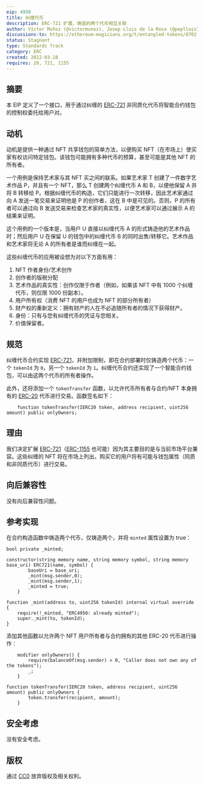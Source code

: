 ```yaml
---
eip: 4950
title: 纠缠代币
description: ERC-721 扩展，铸造的两个代币相互关联
author: Víctor Muñoz (@victormunoz), Josep Lluis de la Rosa (@peplluis7), Easy Innova (@easyinnova)
discussions-to: https://ethereum-magicians.org/t/entangled-tokens/8702
status: Stagnant
type: Standards Track
category: ERC
created: 2022-03-28
requires: 20, 721, 1155
---
```


## 摘要

本 EIP 定义了一个接口，用于通过纠缠的 [ERC-721](./eip-721.md) 非同质化代币将智能合约钱包的控制权委托给用户对。

## 动机

动机是提供一种通过 NFT 共享钱包的简单方法，以便购买 NFT（在市场上）使买家有权访问特定钱包。该钱包可能拥有多种代币的预算，甚至可能是其他 NFT 的所有者。

一个用例是保持艺术家与其 NFT 买之间的联系。如果艺术家 T 创建了一件数字艺术作品 P，并且有一个 NFT，那么 T 创建两个纠缠代币 A 和 B，以便他保留 A 并将 B 转移给 P。根据纠缠代币的构造，它们只能进行一次转移，因此艺术家通过向 A 发送一笔交易来证明他是 P 的创作者，这在 B 中是可见的。否则，P 的所有者可以通过向 B 发送交易来检查艺术家的真实性，以便艺术家可以通过展示 A 的结果来证明。

这个用例的一个版本是，当用户 U 直接以纠缠代币 A 的形式铸造他的艺术作品时；然后用户 U 在保留 U 的钱包中的纠缠代币 B 的同时出售/转移它。艺术作品和艺术家将无论 A 的所有者是谁而纠缠在一起。

这些纠缠代币的应用被设想为对以下方面有用：

1. NFT 作者身份/艺术创作
2. 创作者的版税分配
3. 艺术作品的真实性：创作仅限于作者（例如，如果该 NFT 中有 1000 个纠缠代币，则仅限 1000 份副本）。
4. 用户所有权（消费 NFT 的用户也成为 NFT 的部分所有者）
5. 财产权的重新定义：拥有财产的人在不必追随所有者的情况下获得财产。
6. 身份：只有与您有纠缠代币的凭证与您相关。
7. 价值保留者。

## 规范

纠缠代币合约实现 [ERC-721](./eip-721.md)，并附加限制，即在合约部署时仅铸造两个代币：一个 `tokenId` 为 `0`，另一个 `tokenId` 为 `1`。纠缠代币合约还实现了一个智能合约钱包，可以由这两个代币的所有者操作。

此外，还将添加一个 `tokenTransfer` 函数，以允许代币所有者与合约/NFT 本身拥有的 [ERC-20](./erc-20.md) 代币进行交易。函数签名如下：

```solidity
    function tokenTransfer(IERC20 token, address recipient, uint256 amount) public onlyOwners;
```

## 理由

我们决定扩展 [ERC-721](./eip-721.md)（[ERC-1155](./eip-1155.md) 也可能）因为其主要目的是与当前市场平台兼容。这些纠缠的 NFT 将在市场上列出，购买它的用户将有可能与钱包属性（同质和非同质代币）进行交易。

## 向后兼容性

没有向后兼容性问题。

## 参考实现

在合约构造函数中铸造两个代币，仅铸造两个，并将 `minted` 属性设置为 true：

```solidity
bool private _minted;

constructor(string memory name, string memory symbol, string memory base_uri) ERC721(name, symbol) {
        baseUri = base_uri;
        _mint(msg.sender,0);
        _mint(msg.sender,1);
        _minted = true;
    }

function _mint(address to, uint256 tokenId) internal virtual override {
    require(!_minted, "ERC4950: already minted");
    super._mint(to, tokenId);
}
```

添加其他函数以允许两个 NFT 用户所有者与合约拥有的其他 ERC-20 代币进行操作：

```solidity
    modifier onlyOwners() {
        require(balanceOf(msg.sender) > 0, "Caller does not own any of the tokens");
        _;
    }

function tokenTransfer(IERC20 token, address recipient, uint256 amount) public onlyOwners {
        token.transfer(recipient, amount);
    }
```

## 安全考虑

没有安全考虑。

## 版权

通过 [CC0](../LICENSE.md) 放弃版权及相关权利。